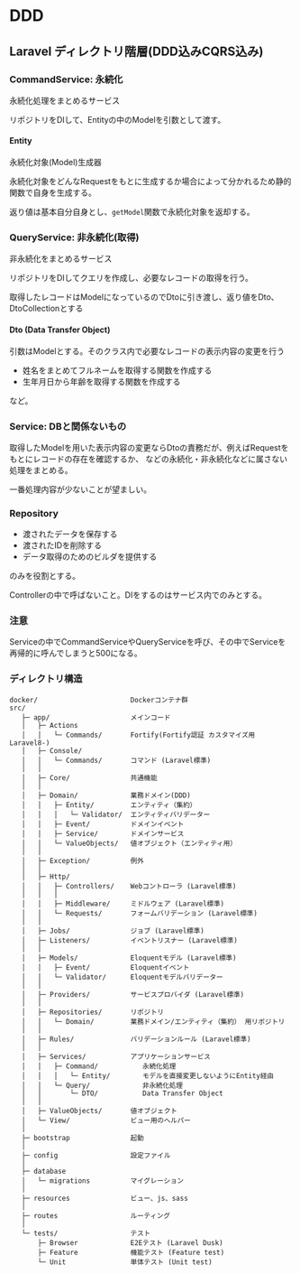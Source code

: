 # DDD
## Laravel ディレクトリ階層(DDD込みCQRS込み)

### CommandService: 永続化
永続化処理をまとめるサービス

リポジトリをDIして、Entityの中のModelを引数として渡す。

#### Entity
永続化対象(Model)生成器

永続化対象をどんなRequestをもとに生成するか場合によって分かれるため静的関数で自身を生成する。

返り値は基本自分自身とし、`getModel`関数で永続化対象を返却する。

### QueryService: 非永続化(取得)
非永続化をまとめるサービス

リポジトリをDIしてクエリを作成し、必要なレコードの取得を行う。

取得したレコードはModelになっているのでDtoに引き渡し、返り値をDto、DtoCollectionとする

#### Dto (Data Transfer Object)

引数はModelとする。そのクラス内で必要なレコードの表示内容の変更を行う

- 姓名をまとめてフルネームを取得する関数を作成する
- 生年月日から年齢を取得する関数を作成する

など。

### Service: DBと関係ないもの

取得したModelを用いた表示内容の変更ならDtoの責務だが、例えばRequestをもとにレコードの存在を確認するか、
などの永続化・非永続化などに属さない処理をまとめる。

一番処理内容が少ないことが望ましい。

### Repository

- 渡されたデータを保存する
- 渡されたIDを削除する
- データ取得のためのビルダを提供する

のみを役割とする。

Controllerの中で呼ばないこと。DIをするのはサービス内でのみとする。

### 注意

Serviceの中でCommandServiceやQueryServiceを呼び、その中でServiceを再帰的に呼んでしまうと500になる。

### ディレクトリ構造
```
docker/                       Dockerコンテナ群
src/
   ├─ app/                    メインコード
   │   ├─ Actions
   │   │   └─ Commands/       Fortify(Fortify認証 カスタマイズ用 Laravel8-)
   │   ├─ Console/
   │   │   └─ Commands/       コマンド (Laravel標準)
   │   │
   │   ├─ Core/               共通機能
   │   │
   │   ├─ Domain/             業務ドメイン(DDD)
   │   │   ├─ Entity/         エンティティ（集約）
   │   │   │   └─ Validator/  エンティティバリデーター
   │   │   ├─ Event/          ドメインイベント
   │   │   ├─ Service/        ドメインサービス
   │   │   └─ ValueObjects/   値オブジェクト（エンティティ用）
   │   │
   │   ├─ Exception/          例外
   │   │
   │   ├─ Http/
   │   │   ├─ Controllers/    Webコントローラ (Laravel標準)
   │   │   │
   │   │   ├─ Middleware/     ミドルウェア (Laravel標準)
   │   │   └─ Requests/       フォームバリデーション (Laravel標準)
   │   │
   │   ├─ Jobs/               ジョブ (Laravel標準)
   │   ├─ Listeners/          イベントリスナー (Laravel標準)
   │   │
   │   ├─ Models/             Eloquentモデル (Laravel標準)
   │   │   ├─ Event/          Eloquentイベント
   │   │   └─ Validator/      Eloquentモデルバリデーター
   │   │
   │   ├─ Providers/          サービスプロバイダ (Laravel標準)
   │   │
   │   ├─ Repositories/       リポジトリ
   │   │   └─ Domain/         業務ドメイン/エンティティ（集約） 用リポジトリ
   │   │
   │   ├─ Rules/              バリデーションルール (Laravel標準)
   │   │
   │   ├─ Services/           アプリケーションサービス
   │   │   ├─ Command/           永続化処理
   │   │   │   └─ Entity/        モデルを直接変更しないようにEntity経由
   │   │   └─ Query/             非永続化処理
   │   │       └─ DTO/           Data Transfer Object
   │   │
   │   ├─ ValueObjects/       値オブジェクト
   │   └─ View/               ビュー用のヘルパー
   │
   ├─ bootstrap               起動
   │
   ├─ config                  設定ファイル
   │
   ├─ database
   │   └─ migrations          マイグレーション
   │
   ├─ resources               ビュー、js、sass
   │
   ├─ routes                  ルーティング
   │
   └─ tests/                  テスト
       ├─ Browser             E2Eテスト (Laravel Dusk)
       ├─ Feature             機能テスト (Feature test)
       └─ Unit                単体テスト (Unit test)
```
